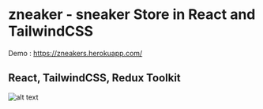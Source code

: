 # zneaker - sneaker Store in React and TailwindCSS

Demo : https://zneakers.herokuapp.com/

## React, TailwindCSS, Redux Toolkit

![alt text](https://i.imgur.com/kN5v8S1.png)
